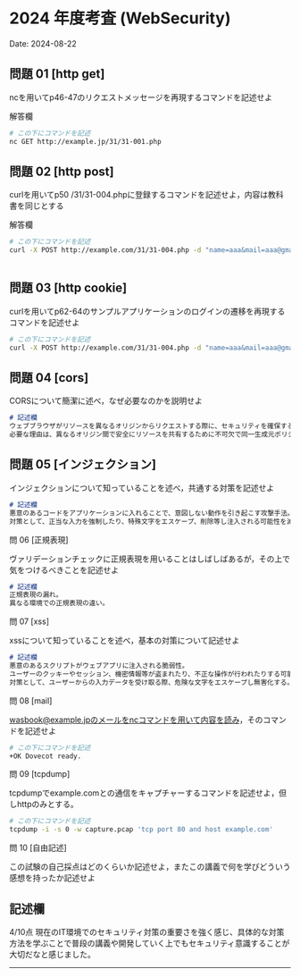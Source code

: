 # 2024 年度考査 (WebSecurity)

Date: 2024-08-22

## 問題 01 [http get]

ncを用いてp46-47のリクエストメッセージを再現するコマンドを記述せよ

解答欄

```bash
# この下にコマンドを記述
nc GET http://example.jp/31/31-001.php


```

## 問題 02 [http post]

curlを用いてp50 /31/31-004.phpに登録するコマンドを記述せよ，内容は教科書を同じとする

解答欄

```bash
# この下にコマンドを記述
curl -X POST http://example.com/31/31-004.php -d "name=aaa&mail=aaa@gmail"



```
## 問題 03 [http cookie]

curlを用いてp62-64のサンプルアプリケーションのログインの遷移を再現するコマンドを記述せよ


```bash
# この下にコマンドを記述
curl -X POST http://example.com/31/31-004.php -d "name=aaa&mail=aaa@gmail"


```
## 問題 04 [cors]

CORSについて簡潔に述べ，なぜ必要なのかを説明せよ

```md
# 記述欄
ウェブブラウザがリソースを異なるオリジンからリクエストする際に、セキュリティを確保するための仕組みです。
必要な理由は、異なるオリジン間で安全にリソースを共有するために不可欠で同一生成元ポリシーの制限を緩和しつつ、ウェブアプリケーションのセキュリティを維持する。


```
## 問題 05 [インジェクション]

インジェクションについて知っていることを述べ，共通する対策を記述せよ

```md
# 記述欄
悪意のあるコードをアプリケーションに入れることで、意図しない動作を引き起こす攻撃手法。
対策として、正当な入力を強制したり、特殊文字をエスケープ、削除等し注入される可能性を減らします。


```
問 06 [正規表現]

ヴァリデーションチェックに正規表現を用いることはしばしばあるが，その上で気をつけるべきことを記述せよ

```md
# 記述欄
正規表現の漏れ。
異なる環境での正規表現の違い。


```
問 07 [xss]

xssについて知っていることを述べ，基本の対策について記述せよ

```md
# 記述欄
悪意のあるスクリプトがウェブアプリに注入される脆弱性。
ユーザーのクッキーやセッション、機密情報等が盗まれたり、不正な操作が行われたりする可能性がある。
対策として、ユーザーからの入力データを受け取る際、危険な文字をエスケープし無害化する。


```
問 08 [mail]

wasbook@example.jpのメールをncコマンドを用いて内容を読み，そのコマンドを記述せよ

```bash
# この下にコマンドを記述
+OK Dovecot ready.

```
問 09 [tcpdump]

tcpdumpでexample.comとの通信をキャプチャーするコマンドを記述せよ，但しhttpのみとする。

```bash
# この下にコマンドを記述
tcpdump -i -s 0 -w capture.pcap 'tcp port 80 and host example.com'


```
問 10 [自由記述]

この試験の自己採点はどのくらいか記述せよ，またこの講義で何を学びどういう感想を持ったか記述せよ

記述欄
------------------------------------------
4/10点
現在のIT環境でのセキュリティ対策の重要さを強く感じ、具体的な対策方法を学ぶことで普段の講義や開発していく上でもセキュリティ意識することが大切だなと感じました。



------------------------------------------
